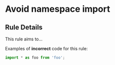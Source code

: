 # Avoid namespace import

## Rule Details

This rule aims to...

Examples of **incorrect** code for this rule:

```js
import * as foo from 'foo';
```
